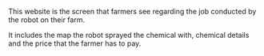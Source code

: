 
This website is the screen that farmers see regarding the job conducted by the robot on their farm.

It includes the map the robot sprayed the chemical with, chemical details and the price that the farmer has to pay.
